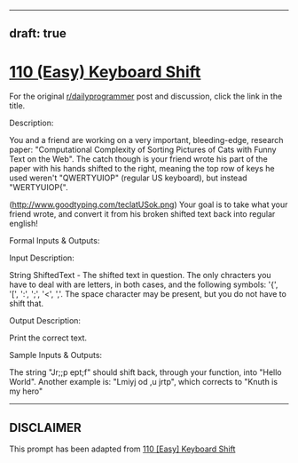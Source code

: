 ---
draft: true
----

# [110 (Easy) Keyboard Shift](https://www.reddit.com/r/dailyprogrammer/comments/12k3xr/1132012_challenge_110_easy_keyboard_shift/)

For the original [r/dailyprogrammer](https://www.reddit.com/r/dailyprogrammer/) post and discussion, click the link in the title.

Description:

You and a friend are working on a very important, bleeding-edge, research paper: "Computational Complexity of Sorting Pictures of Cats with Funny Text on the Web". The catch though is your friend wrote his part of the paper with his hands shifted to the right, meaning the top row of keys he used weren't "QWERTYUIOP" (regular US keyboard), but instead "WERTYUIOP{".

(http://www.goodtyping.com/teclatUSok.png)
Your goal is to take what your friend wrote, and convert it from his broken shifted text back into regular english!

Formal Inputs & Outputs:

Input Description:

String ShiftedText - The shifted text in question. The only chracters you have to deal with are letters, in both cases, and the following symbols: '{', '[', ':', ';', '<', ','. The space character may be present, but you do not have to shift that.

Output Description:

Print the correct text.

Sample Inputs & Outputs:

The string "Jr;;p ept;f" should shift back, through your function, into "Hello World". Another example is: "Lmiyj od ,u jrtp", which corrects to "Knuth is my hero"


----
## **DISCLAIMER**
This prompt has been adapted from [110 [Easy] Keyboard Shift](https://www.reddit.com/r/dailyprogrammer/comments/12k3xr/1132012_challenge_110_easy_keyboard_shift/
)
